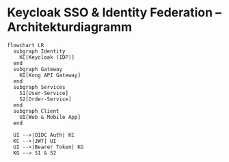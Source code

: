 # Keycloak SSO & Identity Federation – Architekturdiagramm

```mermaid
flowchart LR
  subgraph Identity
    KC[Keycloak (IDP)]
  end
  subgraph Gateway
    KG[Kong API Gateway]
  end
  subgraph Services
    S1[User-Service]
    S2[Order-Service]
  end
  subgraph Client
    UI[Web & Mobile App]
  end

  UI -->|OIDC Auth| KC
  KC -->|JWT| UI
  UI -->|Bearer Token| KG
  KG --> S1 & S2
```
